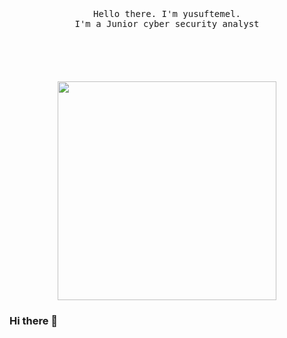 <p align="center">
  <br>
  <br>
  <br>
  <samp>Hello there. I'm yusuftemel</a>.<br> I'm a Junior cyber security analyst <br><br></samp>
  <br>
  <br>
  <br>
  <br>
  <img src="https://edam.org.tr/en/the-limits-of-cybersecurity-and-the-role-of-reliability/" width="350" />
</p>

### Hi there 👋

<!--
**yusuftemel/yusuftemel** is a ✨ _special_ ✨ repository because its `README.md` (this file) appears on your GitHub profile.

Here are some ideas to get you started:

- 🔭 I’m currently working on ...
- 🌱 I’m currently learning ...
- 👯 I’m looking to collaborate on ...
- 🤔 I’m looking for help with ...
- 💬 Ask me about ...
- 📫 How to reach me: ...
- 😄 Pronouns: ...
- ⚡ Fun fact: ...
-->
